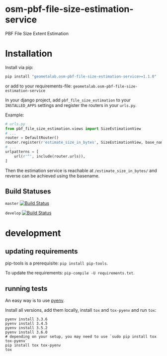 # osm-pbf-file-size-estimation-service
PBF File Size Extent Estimation

# Installation

Install via pip:
```bash
pip install "geometalab.osm-pbf-file-size-estimation-service>=1.1.0"
```
or add to your requirements-file:
`geometalab.osm-pbf-file-size-estimation-service`

In your django project, add `pbf_file_size_estimation` to your `INSTALLED_APPS` settings and register the
routers in your `urls.py`.

Example:

```python
# urls.py
from pbf_file_size_estimation.views import SizeEstimationView
# ...
router = DefaultRouter()
router.register(r'estimate_size_in_bytes', SizeEstimationView, base_name='estimate_size_in_bytes')
# ...
urlpatterns = [
    url(r'^', include(router.urls)),
]
```

Then the estimation service is reachable at `/estimate_size_in_bytes/` and reverse can be achieved using the basename.

## Build Statuses

`master` [![Build Status](https://travis-ci.org/geometalab/osm-pbf-file-size-estimation-service.svg?branch=master)](https://travis-ci.org/geometalab/osm-pbf-file-size-estimation-service)

`develop` [![Build Status](https://travis-ci.org/geometalab/osm-pbf-file-size-estimation-service.svg?branch=develop)](https://travis-ci.org/geometalab/osm-pbf-file-size-estimation-service)

# development

## updating requirements

pip-tools is a prerequisite: `pip install pip-tools`.

To update the requirements: `pip-compile -U requirements.txt`.

## running tests

An easy way is to use [pyenv](https://github.com/yyuu/pyenv).

Install all versions, add them locally, install `tox` and `tox-pyenv` and run `tox`:

```
pyenv install 3.3.6
pyenv install 3.4.5
pyenv install 3.5.2
pyenv install 3.6.0
# depending on your setup, you may need to use `sudo pip install tox tox-pyenv` 
pip install tox tox-pyenv
tox
```
